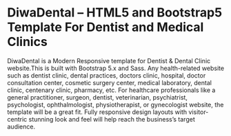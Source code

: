 # DiwaDental – HTML5 and Bootstrap5 Template For Dentist and Medical Clinics
 DiwaDental is a Modern Responsive template for Dentist & Dental Clinic website.This is built with Bootstrap 5.x and Sass. Any health-related website such as dentist clinic, dental practices, doctors clinic, hospital, doctor consultation center, cosmetic surgery center, medical laboratory, dental clinic, centenary clinic, pharmacy, etc. For healthcare professionals like a general practitioner, surgeon, dentist, veterinarian, psychiatrist, psychologist, ophthalmologist, physiotherapist, or gynecologist website, the template will be a great fit. Fully responsive design layouts with visitor-centric stunning look and feel will help reach the business’s target audience.
